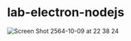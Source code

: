 # lab-electron-nodejs

![Screen Shot 2564-10-09 at 22 38 24](https://user-images.githubusercontent.com/13503510/136665061-e9db946f-53bd-43ac-9b59-8ef3a0de6b43.png)
